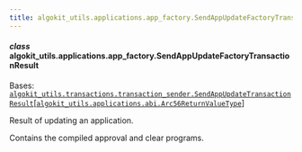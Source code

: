 ```yaml
---
title: algokit_utils.applications.app_factory.SendAppUpdateFactoryTransactionResult
---
```


#### _class_ algokit_utils.applications.app_factory.SendAppUpdateFactoryTransactionResult

Bases: [`algokit_utils.transactions.transaction_sender.SendAppUpdateTransactionResult`](/reference/algokit-utils-py/api/transactions/transaction_sender/sendappupdatetransactionresult/#algokit_utils.transactions.transaction_sender.SendAppUpdateTransactionResult)[[`algokit_utils.applications.abi.Arc56ReturnValueType`](#algokit_utils.applications.abi.Arc56ReturnValueType)]

Result of updating an application.

Contains the compiled approval and clear programs.
